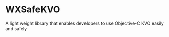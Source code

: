 # WXSafeKVO
A light weight library that enables developers to use Objective-C KVO easily and safely
